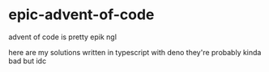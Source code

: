# epic-advent-of-code
advent of code is pretty epik ngl

here are my solutions written in typescript with deno
they're probably kinda bad but idc
